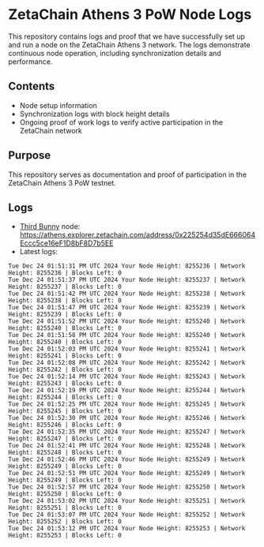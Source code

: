 # ZetaChain Athens 3 PoW Node Logs
This repository contains logs and proof that we have successfully set up and run a node on the ZetaChain Athens 3 network. The logs demonstrate continuous node operation, including synchronization details and performance.

## Contents
- Node setup information
- Synchronization logs with block height details
- Ongoing proof of work logs to verify active participation in the ZetaChain network

## Purpose
This repository serves as documentation and proof of participation in the ZetaChain Athens 3 PoW testnet.

## Logs

- [Third Bunny](https://thirdbunny.xyz/) node: https://athens.explorer.zetachain.com/address/0x225254d35dE666064Eccc5ce16eF1D8bF8D7b5EE
- Latest logs:
```
Tue Dec 24 01:51:31 PM UTC 2024 Your Node Height: 8255236 | Network Height: 8255236 | Blocks Left: 0
Tue Dec 24 01:51:37 PM UTC 2024 Your Node Height: 8255237 | Network Height: 8255237 | Blocks Left: 0
Tue Dec 24 01:51:42 PM UTC 2024 Your Node Height: 8255238 | Network Height: 8255238 | Blocks Left: 0
Tue Dec 24 01:51:47 PM UTC 2024 Your Node Height: 8255239 | Network Height: 8255239 | Blocks Left: 0
Tue Dec 24 01:51:52 PM UTC 2024 Your Node Height: 8255240 | Network Height: 8255240 | Blocks Left: 0
Tue Dec 24 01:51:58 PM UTC 2024 Your Node Height: 8255240 | Network Height: 8255240 | Blocks Left: 0
Tue Dec 24 01:52:03 PM UTC 2024 Your Node Height: 8255241 | Network Height: 8255241 | Blocks Left: 0
Tue Dec 24 01:52:08 PM UTC 2024 Your Node Height: 8255242 | Network Height: 8255242 | Blocks Left: 0
Tue Dec 24 01:52:14 PM UTC 2024 Your Node Height: 8255243 | Network Height: 8255243 | Blocks Left: 0
Tue Dec 24 01:52:19 PM UTC 2024 Your Node Height: 8255244 | Network Height: 8255244 | Blocks Left: 0
Tue Dec 24 01:52:25 PM UTC 2024 Your Node Height: 8255245 | Network Height: 8255245 | Blocks Left: 0
Tue Dec 24 01:52:30 PM UTC 2024 Your Node Height: 8255246 | Network Height: 8255246 | Blocks Left: 0
Tue Dec 24 01:52:35 PM UTC 2024 Your Node Height: 8255247 | Network Height: 8255247 | Blocks Left: 0
Tue Dec 24 01:52:41 PM UTC 2024 Your Node Height: 8255248 | Network Height: 8255248 | Blocks Left: 0
Tue Dec 24 01:52:46 PM UTC 2024 Your Node Height: 8255249 | Network Height: 8255249 | Blocks Left: 0
Tue Dec 24 01:52:51 PM UTC 2024 Your Node Height: 8255249 | Network Height: 8255249 | Blocks Left: 0
Tue Dec 24 01:52:57 PM UTC 2024 Your Node Height: 8255250 | Network Height: 8255250 | Blocks Left: 0
Tue Dec 24 01:53:02 PM UTC 2024 Your Node Height: 8255251 | Network Height: 8255251 | Blocks Left: 0
Tue Dec 24 01:53:07 PM UTC 2024 Your Node Height: 8255252 | Network Height: 8255252 | Blocks Left: 0
Tue Dec 24 01:53:12 PM UTC 2024 Your Node Height: 8255253 | Network Height: 8255253 | Blocks Left: 0
```
